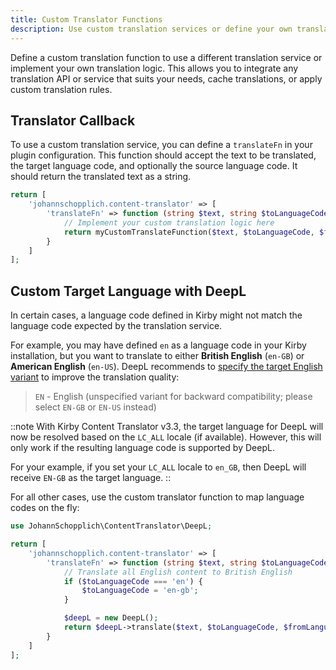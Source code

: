 ```yaml
---
title: Custom Translator Functions
description: Use custom translation services or define your own translation logic.
---
```


Define a custom translation function to use a different translation service or implement your own translation logic. This allows you to integrate any translation API or service that suits your needs, cache translations, or apply custom translation rules.

## Translator Callback

To use a custom translation service, you can define a `translateFn` in your plugin configuration. This function should accept the text to be translated, the target language code, and optionally the source language code. It should return the translated text as a string.

```php [config.php]
return [
    'johannschopplich.content-translator' => [
        'translateFn' => function (string $text, string $toLanguageCode, string|null $fromLanguageCode = null): string {
            // Implement your custom translation logic here
            return myCustomTranslateFunction($text, $toLanguageCode, $fromLanguageCode);
        }
    ]
];
```

## Custom Target Language with DeepL

In certain cases, a language code defined in Kirby might not match the language code expected by the translation service.

For example, you may have defined `en` as a language code in your Kirby installation, but you want to translate to either **British English** (`en-GB`) or **American English** (`en-US`). DeepL recommends to [specify the target English variant](https://developers.deepl.com/docs/resources/supported-languages#target-languages) to improve the translation quality:

> `EN` - English (unspecified variant for backward compatibility; please select `EN-GB` or `EN-US` instead)

::note
With Kirby Content Translator v3.3, the target language for DeepL will now be resolved based on the `LC_ALL` locale (if available). However, this will only work if the resulting language code is supported by DeepL.

For your example, if you set your `LC_ALL` locale to `en_GB`, then DeepL will receive `EN-GB` as the target language.
::

For all other cases, use the custom translator function to map language codes on the fly:

```php [config.php]
use JohannSchopplich\ContentTranslator\DeepL;

return [
    'johannschopplich.content-translator' => [
        'translateFn' => function (string $text, string $toLanguageCode, string|null $fromLanguageCode = null): string {
            // Translate all English content to British English
            if ($toLanguageCode === 'en') {
                $toLanguageCode = 'en-gb';
            }

            $deepL = new DeepL();
            return $deepL->translate($text, $toLanguageCode, $fromLanguageCode);
        }
    ]
];
```

